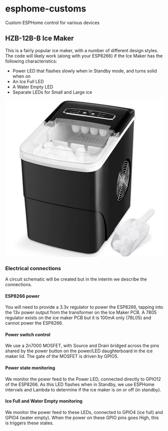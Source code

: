 # esphome-customs
Custom ESPHome control for various devices

## HZB-12B-B Ice Maker

This is a fairly popular ice maker, with a number of different design styles.  The code will likely work (along with your ESP8266) if the Ice Maker has the following characteristics:
- Power LED that flashes slowly when in Standby mode, and turns solid when on
- An Ice Full LED
- A Water Empty LED
- Separate LEDs for Small and Large ice


![HZB-12B-B Image](https://github.com/Kaldek/esphome-customs/raw/main/HZB-12B-B.jpg)

### Electrical connections
A circuit schematic will be created but in the interim we describe the connections.

#### ESP8266 power
You will need to provide a 3.3v regulator to power the ESP8266, tapping into the 13v power output from the transformer on the Ice Maker PCB.  A 7805 regulator exists on the ice maker PCB but it is 100mA only (78L05) and cannot power the ESP8266.

#### Power switch control
We use a 2n7000 MOSFET, with Source and Drain bridged across the pins shared by the power button on the power/LED daughterboard in the ice maker lid.  The gate of the MOSFET is driven by GPIO5.

#### Power state monitoring
We monitor the power feed to the Power LED, connected directly to GPIO12 of the ESP8266.  As this LED flashes when in Standby, we use ESPHome intervals and Lambda to determine if the ice maker is on or off (in standby).

#### Ice Full and Water Empty monitoring
We monitor the power feed to these LEDs, connected to GPIO4 (ice full) and GPIO4 (water empty).  When the power on these GPIO pins goes High, this is triggers these states.
